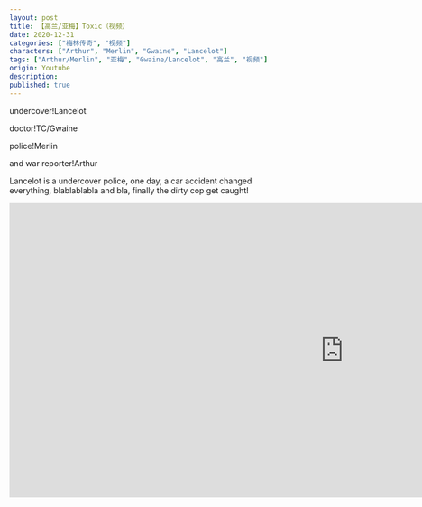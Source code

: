 ```yaml
---
layout: post
title: 【高兰/亚梅】Toxic（视频）
date: 2020-12-31
categories: ["梅林传奇", "视频"]
characters: ["Arthur", "Merlin", "Gwaine", "Lancelot"]
tags: ["Arthur/Merlin", "亚梅", "Gwaine/Lancelot", "高兰", "视频"]
origin: Youtube
description: 
published: true
---
```


undercover!Lancelot

doctor!TC/Gwaine

police!Merlin

and war reporter!Arthur

Lancelot is a undercover police, one day, a car accident changed everything, blablablabla and bla, finally the dirty cop get caught!

<iframe width="1183" height="521" src="https://www.youtube.com/embed/kaGVObUDSj8" frameborder="0" allow="accelerometer; autoplay; clipboard-write; encrypted-media; gyroscope; picture-in-picture" allowfullscreen></iframe>
